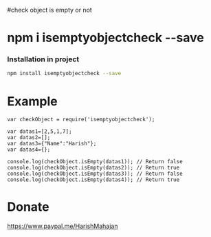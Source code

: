 #check object is empty or not

# npm i isemptyobjectcheck --save

### Installation in project
```bash
npm install isemptyobjectcheck --save
```

# Example
```
var checkObject = require('isemptyobjectcheck');

var datas1=[2,5,1,7];
var datas2=[];
var datas3={"Name":"Harish"};
var datas4={};

console.log(checkObject.isEmpty(datas1)); // Return false
console.log(checkObject.isEmpty(datas2)); // Return true
console.log(checkObject.isEmpty(datas3)); // Return false
console.log(checkObject.isEmpty(datas4)); // Return true
````

# Donate

https://www.paypal.me/HarishMahajan